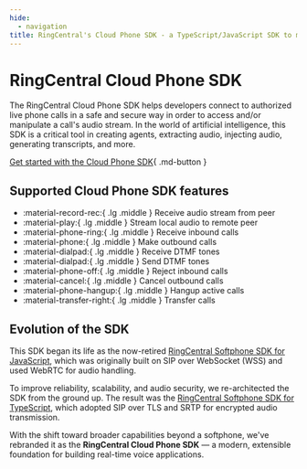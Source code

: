 ```yaml
---
hide:
  - navigation
title: RingCentral's Cloud Phone SDK - a TypeScript/JavaScript SDK to monitor, record and manipulate live phone calls
---
```


# RingCentral Cloud Phone SDK

The RingCentral Cloud Phone SDK helps developers connect to authorized live
phone calls in a safe and secure way in order to access and/or manipulate a
call's audio stream. In the world of artificial intelligence, this SDK is a
critical tool in creating agents, extracting audio, injecting audio, generating
transcripts, and more.

[Get started with the Cloud Phone SDK](get-started.md){ .md-button }

## Supported Cloud Phone SDK features

<div class="grid cards" markdown>

- :material-record-rec:{ .lg .middle } Receive audio stream from peer
- :material-play:{ .lg .middle } Stream local audio to remote peer
- :material-phone-ring:{ .lg .middle } Receive inbound calls
- :material-phone:{ .lg .middle } Make outbound calls
- :material-dialpad:{ .lg .middle } Receive DTMF tones
- :material-dialpad:{ .lg .middle } Send DTMF tones
- :material-phone-off:{ .lg .middle } Reject inbound calls
- :material-cancel:{ .lg .middle } Cancel outbound calls
- :material-phone-hangup:{ .lg .middle } Hangup active calls
- :material-transfer-right:{ .lg .middle } Transfer calls

</div>

## Evolution of the SDK

This SDK began its life as the now-retired
[RingCentral Softphone SDK for JavaScript](https://github.com/ringcentral/ringcentral-softphone-js),
which was originally built on SIP over WebSocket (WSS) and used WebRTC for audio
handling.

To improve reliability, scalability, and audio security, we re-architected the
SDK from the ground up. The result was the
[RingCentral Softphone SDK for TypeScript](https://github.com/ringcentral/ringcentral-softphone-ts),
which adopted SIP over TLS and SRTP for encrypted audio transmission.

With the shift toward broader capabilities beyond a softphone, we've rebranded
it as the **RingCentral Cloud Phone SDK** — a modern, extensible foundation for
building real-time voice applications.
